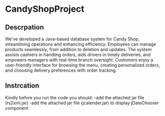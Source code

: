 # CandyShopProject
##  Descrpation 
We've developed a Java-based database system for Candy Shop, streamlining operations and enhancing efficiency. 
Employees can manage products seamlessly, from addition to deletion and updates. The system assists cashiers in handling orders,
aids drivers in timely deliveries, and empowers managers with real-time branch oversight. Customers enjoy a user-friendly interface for browsing the menu, 
creating personalized orders, and choosing delivery preferences with order tracking.

##  Instrcation 
Kindly before you run the code you should:
  -add the attached jar file (rs2xml.jar)
  -add the attached jar file (jcalender.jar) to display jDateChooser component
